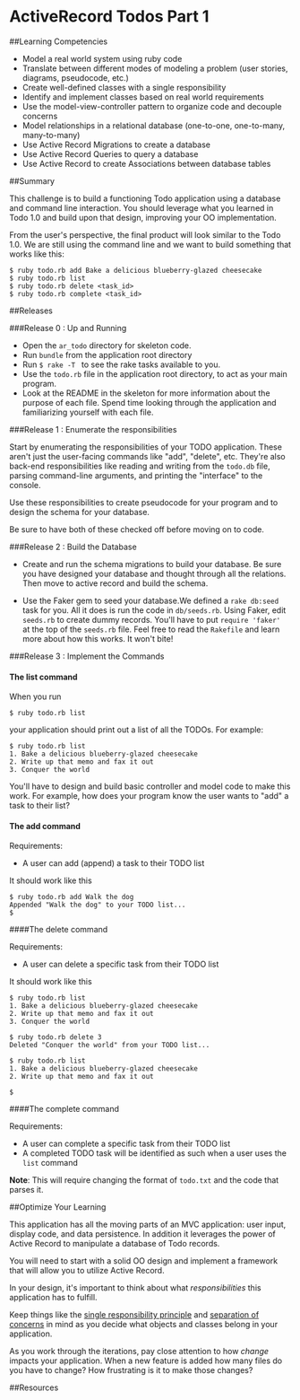# ActiveRecord Todos Part 1 
 
##Learning Competencies 

* Model a real world system using ruby code 
* Translate between different modes of modeling a problem (user stories, diagrams, pseudocode, etc.)
* Create well-defined classes with a single responsibility
* Identify and implement classes based on real world requirements
* Use the model-view-controller pattern to organize code and decouple concerns
* Model relationships in a relational database (one-to-one, one-to-many, many-to-many)
* Use Active Record Migrations to create a database
* Use Active Record Queries to query a database
* Use Active Record to create Associations between database tables

##Summary 

This challenge is to build a functioning Todo application using a database and command line interaction. You should leverage what you learned in Todo 1.0 and build upon that design, improving your OO implementation. 

From the user's perspective, the final product will look similar to the Todo 1.0.  We are still using the command line and we want to build something that works like this:

```text
$ ruby todo.rb add Bake a delicious blueberry-glazed cheesecake
$ ruby todo.rb list
$ ruby todo.rb delete <task_id>
$ ruby todo.rb complete <task_id>
```

##Releases

###Release 0 : Up and Running
* Open the `ar_todo` directory for skeleton code.
* Run `bundle` from the application root directory
* Run `$ rake -T ` to see the rake tasks available to you. 
* Use the  `todo.rb` file in the application root directory, to act as your main program.
* Look at the README in the skeleton for more information about the purpose of each file.  Spend time looking through the application and familiarizing yourself with each file. 


###Release 1 : Enumerate the responsibilities

Start by enumerating the responsibilities of your TODO application.  These aren't just the user-facing commands like "add", "delete", etc.  They're also back-end responsibilities like reading and writing from the `todo.db` file, parsing command-line arguments, and printing the "interface" to the console.

Use these responsibilities to create pseudocode for your program and to design the schema for your database.  

Be sure to have both of these checked off before moving on to code. 

###Release 2 : Build the Database

* Create and run the schema migrations to build your database. Be sure you have designed your database and thought through all the relations.  Then move to active record and build the schema. 

* Use the Faker gem to seed your database.We defined a `rake db:seed` task for you.  All it does is run the code in `db/seeds.rb`. Using Faker, edit `seeds.rb` to create dummy records.  You'll have to put `require 'faker' ` at the top of the `seeds.rb` file.  Feel free to read the `Rakefile` and learn more about how this works.  It won't bite!

###Release 3 : Implement the Commands

#### The list command

When you run

```
$ ruby todo.rb list
```

your application should print out a list of all the TODOs. For example:

```
$ ruby todo.rb list
1. Bake a delicious blueberry-glazed cheesecake
2. Write up that memo and fax it out
3. Conquer the world
```

You'll have to design and build basic controller and model code to make this work.  For example, how does your program know the user wants to "add" a task to their list?

#### The add command

Requirements:

- A user can add (append) a task to their TODO list

It should work like this

```text
$ ruby todo.rb add Walk the dog
Appended "Walk the dog" to your TODO list...
$
```

####The delete command

Requirements:

- A user can delete a specific task from their TODO list

It should work like this

```text
$ ruby todo.rb list
1. Bake a delicious blueberry-glazed cheesecake
2. Write up that memo and fax it out
3. Conquer the world

$ ruby todo.rb delete 3
Deleted "Conquer the world" from your TODO list...

$ ruby todo.rb list
1. Bake a delicious blueberry-glazed cheesecake
2. Write up that memo and fax it out

$
```

####The complete command

Requirements:

- A user can complete a specific task from their TODO list
- A completed TODO task will be identified as such when a user uses the `list` command

**Note**: This will require changing the format of `todo.txt` and the code that parses it. 


##Optimize Your Learning 

This application has all the moving parts of an MVC application: user input, display code, and data persistence.  In addition it leverages the power of Active Record to manipulate a database of Todo records.

You will need to start with a solid OO design and implement a framework that will allow you to utilize Active Record. 

In your design, it's important to think about what *responsibilities* this application has to fulfill.

Keep things like the [single responsibility principle](http://en.wikipedia.org/wiki/Single_responsibility_principle) and [separation of concerns](http://en.wikipedia.org/wiki/Separation_of_concerns) in mind as you decide what objects and classes belong in your application.

As you work through the iterations, pay close attention to how *change* impacts your application.  When a new feature is added how many files do you have to change?  How frustrating is it to make those changes?


##Resources